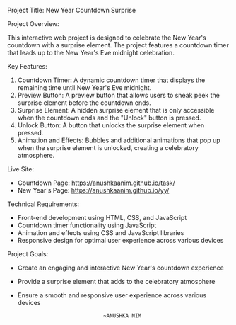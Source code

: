 Project Title: New Year Countdown Surprise

Project Overview:

This interactive web project is designed to celebrate the New Year's countdown with a surprise element. The project features a countdown timer that leads up to the New Year's Eve midnight celebration.

Key Features:

1. Countdown Timer: A dynamic countdown timer that displays the remaining time until New Year's Eve midnight.
2. Preview Button: A preview button that allows users to sneak peek the surprise element before the countdown ends.
3. Surprise Element: A hidden surprise element that is only accessible when the countdown ends and the "Unlock" button is pressed.
4. Unlock Button: A button that unlocks the surprise element when pressed.
5. Animation and Effects: Bubbles and additional animations that pop up when the surprise element is unlocked, creating a celebratory atmosphere.

Live Site:

- Countdown Page: https://anushkaanim.github.io/task/
- New Year's Page: https://anushkaanim.github.io/yy/

Technical Requirements:

- Front-end development using HTML, CSS, and JavaScript
- Countdown timer functionality using JavaScript
- Animation and effects using CSS and JavaScript libraries
- Responsive design for optimal user experience across various devices

Project Goals:

- Create an engaging and interactive New Year's countdown experience
- Provide a surprise element that adds to the celebratory atmosphere
- Ensure a smooth and responsive user experience across various devices


                                 ~ANUSHKA NIM
                                    
  
  
